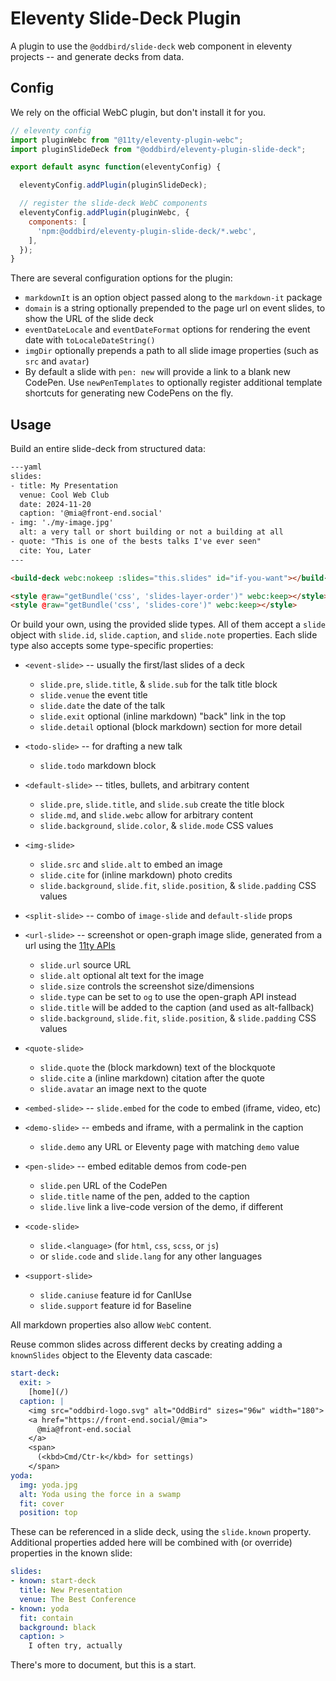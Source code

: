 # Eleventy Slide-Deck Plugin

A plugin to use the `@oddbird/slide-deck`
web component in eleventy projects --
and generate decks from data.

## Config

We rely on the official WebC plugin,
but don't install it for you.


```js
// eleventy config
import pluginWebc from "@11ty/eleventy-plugin-webc";
import pluginSlideDeck from "@oddbird/eleventy-plugin-slide-deck";

export default async function(eleventyConfig) {

  eleventyConfig.addPlugin(pluginSlideDeck);

  // register the slide-deck WebC components
  eleventyConfig.addPlugin(pluginWebc, {
    components: [
      'npm:@oddbird/eleventy-plugin-slide-deck/*.webc',
    ],
  });
}
```

There are several configuration options
for the plugin:

- `markdownIt` is an option object
  passed along to the `markdown-it` package
- `domain` is a string optionally
  prepended to the page url on event slides,
  to show the URL of the slide deck
- `eventDateLocale` and `eventDateFormat` options
  for rendering the event date with `toLocaleDateString()`
- `imgDir` optionally prepends a path
  to all slide image properties (such as `src` and `avatar`)
- By default a slide with `pen: new` will provide a link
  to a blank new CodePen.
  Use `newPenTemplates` to optionally register additional
  template shortcuts for generating new CodePens on the fly.

## Usage

Build an entire slide-deck from structured data:

```html
---yaml
slides:
- title: My Presentation
  venue: Cool Web Club
  date: 2024-11-20
  caption: '@mia@front-end.social'
- img: './my-image.jpg'
  alt: a very tall or short building or not a building at all
- quote: "This is one of the bests talks I've ever seen"
  cite: You, Later
---

<build-deck webc:nokeep :slides="this.slides" id="if-you-want"></build-deck>

<style @raw="getBundle('css', 'slides-layer-order')" webc:keep></style>
<style @raw="getBundle('css', 'slides-core')" webc:keep></style>
```

Or build your own, using the provided slide types.
All of them accept a `slide` object
with `slide.id`, `slide.caption`, and `slide.note` properties.
Each slide type also accepts some type-specific properties:

- `<event-slide>` -- usually the first/last slides of a deck
  - `slide.pre`, `slide.title`, & `slide.sub` for the talk title block
  - `slide.venue` the event title
  - `slide.date` the date of the talk
  - `slide.exit` optional (inline markdown) "back" link in the top
  - `slide.detail` optional (block markdown) section for more detail

- `<todo-slide>` -- for drafting a new talk
  - `slide.todo` markdown block

- `<default-slide>` -- titles, bullets, and arbitrary content
  - `slide.pre`, `slide.title`, and `slide.sub` create the title block
  - `slide.md`, and `slide.webc` allow for arbitrary content
  - `slide.background`, `slide.color`, & `slide.mode` CSS values

- `<img-slide>`
  - `slide.src` and `slide.alt` to embed an image
  - `slide.cite` for (inline markdown) photo credits
  - `slide.background`, `slide.fit`, `slide.position`,
    & `slide.padding` CSS values

- `<split-slide>` -- combo of `image-slide` and `default-slide` props

- `<url-slide>` -- screenshot or open-graph image slide, generated from a url
  using the [11ty APIs](https://www.11ty.dev/docs/api-services/)
  - `slide.url` source URL
  - `slide.alt` optional alt text for the image
  - `slide.size` controls the screenshot size/dimensions
  - `slide.type` can be set to `og` to use the open-graph API instead
  - `slide.title` will be added to the caption (and used as alt-fallback)
  - `slide.background`, `slide.fit`, `slide.position`,
    & `slide.padding` CSS values

- `<quote-slide>`
  - `slide.quote` the (block markdown) text of the blockquote
  - `slide.cite` a (inline markdown) citation after the quote
  - `slide.avatar` an image next to the quote

- `<embed-slide>` -- `slide.embed` for the code to embed (iframe, video, etc)
- `<demo-slide>` -- embeds and iframe, with a permalink in the caption
  - `slide.demo` any URL or Eleventy page with matching `demo` value
- `<pen-slide>` -- embed editable demos from code-pen
  - `slide.pen` URL of the CodePen
  - `slide.title` name of the pen, added to the caption
  - `slide.live` link a live-code version of the demo, if different
- `<code-slide>`
  - `slide.<language>` (for `html`, `css`, `scss`, or `js`)
  - or `slide.code` and `slide.lang` for any other languages
- `<support-slide>`
  - `slide.caniuse` feature id for CanIUse
  - `slide.support` feature id for Baseline

All markdown properties also allow `WebC` content.

Reuse common slides across different decks
by creating adding a `knownSlides` object
to the Eleventy data cascade:

```yaml
start-deck:
  exit: >
    [home](/)
  caption: |
    <img src="oddbird-logo.svg" alt="OddBird" sizes="96w" width="180">
    <a href="https://front-end.social/@mia">
      @mia@front-end.social
    </a>
    <span>
      (<kbd>Cmd/Ctr-k</kbd> for settings)
    </span>
yoda:
  img: yoda.jpg
  alt: Yoda using the force in a swamp
  fit: cover
  position: top
```

These can be referenced in a slide deck,
using the `slide.known` property.
Additional properties added here
will be combined with (or override)
properties in the known slide:

```yaml
slides:
- known: start-deck
  title: New Presentation
  venue: The Best Conference
- known: yoda
  fit: contain
  background: black
  caption: >
    I often try, actually
```

There's more to document, but this is a start.
